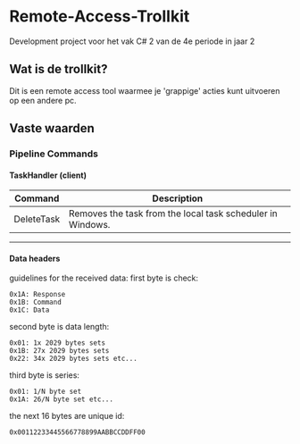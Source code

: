# Remote-Access-Trollkit
Development project voor het vak C# 2 van de 4e periode in jaar 2

## Wat is de trollkit?
Dit is een remote access tool waarmee je 'grappige' acties kunt uitvoeren op een andere pc.


## Vaste waarden

### Pipeline Commands

#### TaskHandler (client)
Command | Description
------- | -----------
DeleteTask | Removes the task from the local task scheduler in Windows.
---
#### Data headers
guidelines for the received data:
first byte is check:
```
0x1A: Response  
0x1B: Command  
0x1C: Data
```
			
second byte is data length:
```
0x01: 1x 2029 bytes sets  
0x1B: 27x 2029 bytes sets  
0x22: 34x 2029 bytes sets etc...  
```
third byte is series:
```
0x01: 1/N byte set  
0x1A: 26/N byte set etc...  
```
			
the next 16 bytes are unique id:
```
0x00112233445566778899AABBCCDDFF00
```
